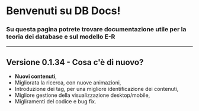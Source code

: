 # Benvenuti su DB Docs!

### Su questa pagina potrete trovare documentazione utile per la teoria dei database e sul modello E-R

---

## Versione 0.1.34 - Cosa c'è di nuovo?

- **Nuovi contenuti**,
- Migliorata la ricerca, con nuove animazioni,
- Introduzione dei tag, per una migliore identificazione dei contenuti,
- Migliore gestione della visualizzazione desktop/mobile,
- Migliramenti del codice e bug fix.
